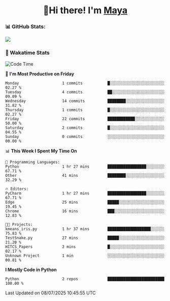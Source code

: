  <h1 align="center">👋Hi there! I'm <a href="https://liumyblog.cn">Maya</a></h1>

### 📊 GitHub Stats:
<p href="https://github.com/anuraghazra/github-readme-stats">
<img align="left" src="https://github-readme-stats.vercel.app/api?username=liumy-lay&show_icons=true&title_color=ffffff&icon_color=ffffff&text_color=ffffff&bg_color=D80835&hide_title=true" />
</p>
<br clear="left"/>

### 🚀 Wakatime Stats
<!--START_SECTION:waka-->
![Code Time](http://img.shields.io/badge/Code%20Time-184%20hrs%2025%20mins-blue)

📅 **I'm Most Productive on Friday** 

```text
Monday                   1 commits           █░░░░░░░░░░░░░░░░░░░░░░░░   02.27 % 
Tuesday                  4 commits           ██░░░░░░░░░░░░░░░░░░░░░░░   09.09 % 
Wednesday                14 commits          ████████░░░░░░░░░░░░░░░░░   31.82 % 
Thursday                 1 commits           █░░░░░░░░░░░░░░░░░░░░░░░░   02.27 % 
Friday                   22 commits          ████████████░░░░░░░░░░░░░   50.00 % 
Saturday                 2 commits           █░░░░░░░░░░░░░░░░░░░░░░░░   04.55 % 
Sunday                   0 commits           ░░░░░░░░░░░░░░░░░░░░░░░░░   00.00 % 
```


📊 **This Week I Spent My Time On** 

```text
💬 Programming Languages: 
Python                   1 hr 27 mins        █████████████████░░░░░░░░   67.71 % 
Other                    41 mins             ████████░░░░░░░░░░░░░░░░░   32.29 % 

🔥 Editors: 
PyCharm                  1 hr 27 mins        █████████████████░░░░░░░░   67.71 % 
Edge                     25 mins             █████░░░░░░░░░░░░░░░░░░░░   19.45 % 
Chrome                   16 mins             ███░░░░░░░░░░░░░░░░░░░░░░   12.83 % 

🐱‍💻 Projects: 
kmeans_iris.py           1 hr 37 mins        ███████████████████░░░░░░   75.83 % 
TestSnake.py             27 mins             █████░░░░░░░░░░░░░░░░░░░░   21.20 % 
HITCS_Papers             2 mins              █░░░░░░░░░░░░░░░░░░░░░░░░   02.17 % 
Unknown Project          1 min               ░░░░░░░░░░░░░░░░░░░░░░░░░   00.81 % 
```

**I Mostly Code in Python** 

```text
Python                   2 repos             █████████████████████████   100.00 % 
```




 Last Updated on 08/07/2025 10:45:55 UTC
<!--END_SECTION:waka-->
